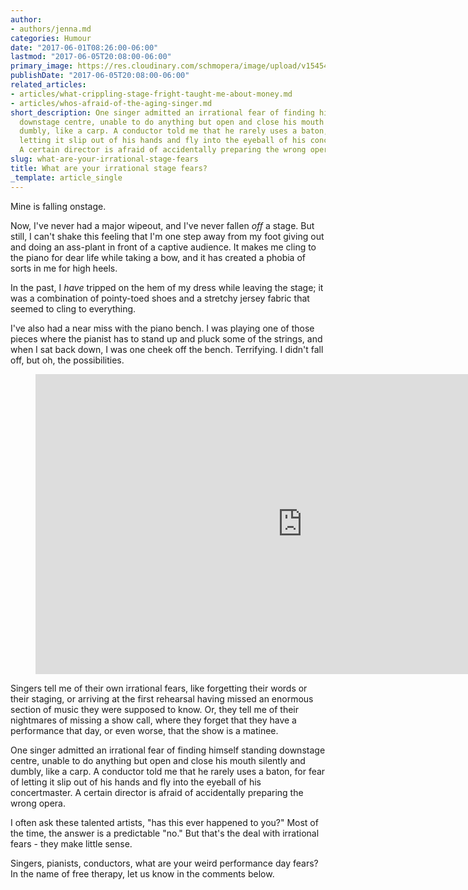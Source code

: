 ```yaml
---
author:
- authors/jenna.md
categories: Humour
date: "2017-06-01T08:26:00-06:00"
lastmod: "2017-06-05T20:08:00-06:00"
primary_image: https://res.cloudinary.com/schmopera/image/upload/v1545409169/media/webhook-uploads/1496418266199/2017-06-02---Fear.jpg.jpg
publishDate: "2017-06-05T20:08:00-06:00"
related_articles:
- articles/what-crippling-stage-fright-taught-me-about-money.md
- articles/whos-afraid-of-the-aging-singer.md
short_description: One singer admitted an irrational fear of finding himself standing
  downstage centre, unable to do anything but open and close his mouth silently and
  dumbly, like a carp. A conductor told me that he rarely uses a baton, for fear of
  letting it slip out of his hands and fly into the eyeball of his concertmaster.
  A certain director is afraid of accidentally preparing the wrong opera.
slug: what-are-your-irrational-stage-fears
title: What are your irrational stage fears?
_template: article_single
---
```


Mine is falling onstage.

Now, I've never had a major wipeout, and I've never fallen *off* a stage. But still, I can't shake this feeling that I'm one step away from my foot giving out and doing an ass-plant in front of a captive audience. It makes me cling to the piano for dear life while taking a bow, and it has created a phobia of sorts in me for high heels.

In the past, I *have* tripped on the hem of my dress while leaving the stage; it was a combination of pointy-toed shoes and a stretchy jersey fabric that seemed to cling to everything.

I've also had a near miss with the piano bench. I was playing one of those pieces where the pianist has to stand up and pluck some of the strings, and when I sat back down, I was one cheek off the bench. Terrifying. I didn't fall off, but oh, the possibilities.

<figure data-type="video">
<iframe width="854" height="480" src="https://www.youtube.com/embed/w2jdk18_6c4" frameborder="0" allowfullscreen></iframe>
</figure>

Singers tell me of their own irrational fears, like forgetting their words or their staging, or arriving at the first rehearsal having missed an enormous section of music they were supposed to know. Or, they tell me of their nightmares of missing a show call, where they forget that they have a performance that day, or even worse, that the show is a matinee. 

One singer admitted an irrational fear of finding himself standing downstage centre, unable to do anything but open and close his mouth silently and dumbly, like a carp. A conductor told me that he rarely uses a baton, for fear of letting it slip out of his hands and fly into the eyeball of his concertmaster. A certain director is afraid of accidentally preparing the wrong opera.

I often ask these talented artists, "has this ever happened to you?" Most of the time, the answer is a predictable "no." But that's the deal with irrational fears - they make little sense.

Singers, pianists, conductors, what are your weird performance day fears? In the name of free therapy, let us know in the comments below.
